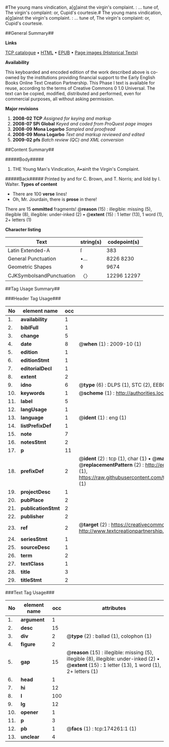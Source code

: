 #The young mans vindication, a[g]ainst the virgin's complaint. : ... tune of, The virgin's complaint: or, Cupid's courtesie.#
The young mans vindication, a[g]ainst the virgin's complaint. : ... tune of, The virgin's complaint: or, Cupid's courtesie.

##General Summary##

**Links**

[TCP catalogue](http://www.ota.ox.ac.uk/tcp/)  • 
[HTML](http://tei.it.ox.ac.uk/tcp/Texts-HTML/free/B06/B06787.html)  • 
[EPUB](http://tei.it.ox.ac.uk/tcp/Texts-EPUB/free/B06/B06787.epub) • 
[Page images (Historical Texts)](https://data.historicaltexts.jisc.ac.uk/view?pubId=eebo-49521475e&pageId=eebo-49521475e-174261-1)

**Availability**

This keyboarded and encoded edition of the
	       work described above is co-owned by the institutions
	       providing financial support to the Early English Books
	       Online Text Creation Partnership. This Phase I text is
	       available for reuse, according to the terms of Creative
	       Commons 0 1.0 Universal. The text can be copied,
	       modified, distributed and performed, even for
	       commercial purposes, all without asking permission.

**Major revisions**

1. __2008-02__ __TCP__ *Assigned for keying and markup*
1. __2008-07__ __SPi Global__ *Keyed and coded from ProQuest page images*
1. __2008-09__ __Mona Logarbo__ *Sampled and proofread*
1. __2008-09__ __Mona Logarbo__ *Text and markup reviewed and edited*
1. __2009-02__ __pfs__ *Batch review (QC) and XML conversion*

##Content Summary##

#####Body#####

1. THE Young Man's Vindication, A•ainſt the Virgin's Complaint.

#####Back#####
Printed by and for C. Brown, and T. Norris; and ſold by I. Walter.
**Types of content**

  * There are 100 **verse** lines!
  * Oh, Mr. Jourdain, there is **prose** in there!

There are 15 **ommitted** fragments! 
 @__reason__ (15) : illegible: missing (5), illegible (8), illegible: under-inked (2)  •  @__extent__ (15) : 1 letter (13), 1 word (1), 2+ letters (1)

**Character listing**


|Text|string(s)|codepoint(s)|
|---|---|---|
|Latin Extended-A|ſ|383|
|General Punctuation|•…|8226 8230|
|Geometric Shapes|◊|9674|
|CJKSymbolsandPunctuation|〈〉|12296 12297|

##Tag Usage Summary##

###Header Tag Usage###

|No|element name|occ|attributes|
|---|---|---|---|
|1.|__availability__|1||
|2.|__biblFull__|1||
|3.|__change__|5||
|4.|__date__|8| @__when__ (1) : 2009-10 (1)|
|5.|__edition__|1||
|6.|__editionStmt__|1||
|7.|__editorialDecl__|1||
|8.|__extent__|2||
|9.|__idno__|6| @__type__ (6) : DLPS (1), STC (2), EEBO-CITATION (1), OCLC (1), VID (1)|
|10.|__keywords__|1| @__scheme__ (1) : http://authorities.loc.gov/ (1)|
|11.|__label__|5||
|12.|__langUsage__|1||
|13.|__language__|1| @__ident__ (1) : eng (1)|
|14.|__listPrefixDef__|1||
|15.|__note__|7||
|16.|__notesStmt__|2||
|17.|__p__|11||
|18.|__prefixDef__|2| @__ident__ (2) : tcp (1), char (1)  •  @__matchPattern__ (2) : ([0-9\-]+):([0-9IVX]+) (1), (.+) (1)  •  @__replacementPattern__ (2) : http://eebo.chadwyck.com/downloadtiff?vid=$1&page=$2 (1), https://raw.githubusercontent.com/textcreationpartnership/Texts/master/tcpchars.xml#$1 (1)|
|19.|__projectDesc__|1||
|20.|__pubPlace__|2||
|21.|__publicationStmt__|2||
|22.|__publisher__|2||
|23.|__ref__|2| @__target__ (2) : https://creativecommons.org/publicdomain/zero/1.0/ (1), http://www.textcreationpartnership.org/docs/. (1)|
|24.|__seriesStmt__|1||
|25.|__sourceDesc__|1||
|26.|__term__|2||
|27.|__textClass__|1||
|28.|__title__|3||
|29.|__titleStmt__|2||


###Text Tag Usage###

|No|element name|occ|attributes|
|---|---|---|---|
|1.|__argument__|1||
|2.|__desc__|15||
|3.|__div__|2| @__type__ (2) : ballad (1), colophon (1)|
|4.|__figure__|2||
|5.|__gap__|15| @__reason__ (15) : illegible: missing (5), illegible (8), illegible: under-inked (2)  •  @__extent__ (15) : 1 letter (13), 1 word (1), 2+ letters (1)|
|6.|__head__|1||
|7.|__hi__|12||
|8.|__l__|100||
|9.|__lg__|12||
|10.|__opener__|1||
|11.|__p__|3||
|12.|__pb__|1| @__facs__ (1) : tcp:174261:1 (1)|
|13.|__unclear__|4||
